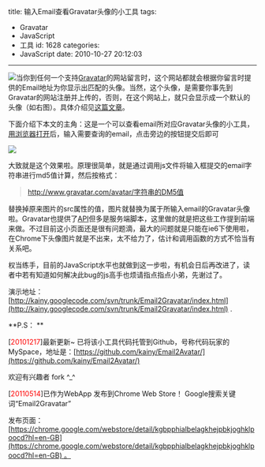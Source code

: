 title: 输入Email查看Gravatar头像的小工具
tags:
  - Gravatar
  - JavaScript
  - 工具
id: 1628
categories:
  - JavaScript
date: 2010-10-27 20:12:03
---

![](http://a.kainy.cn/201010/gravatar34.jpg)当你到任何一个支持[Gravatar](http://gravatar.com/)的网站留言时，这个网站都就会根据你留言时提供的Email地址为你显示出匹配的头像。当然，这个头像，是需要你事先到Gravatar的网站注册并上传的，否则，在这个网站上，就只会显示成一个默认的头像（如右图）。具体介绍见[这篇文章](http://www.iplaysoft.com/gravatar.html)。

下面介绍下本文的主角：这是一个可以查看email所对应Gravatar头像的小工具，[用浏览器打开](http://kainy.googlecode.com/svn/trunk/Email2Gravatar/index.html)后，输入需要查询的email，点击旁边的按钮提交后即可<!--more-->

[![](http://a.kainy.cn/201010/Email2Gravatar.png)](http://a.kainy.cn/201010/Email2Gravatar.png)

大致就是这个效果啦。原理很简单，就是通过调用js文件将输入框提交的email字符串进行md5值计算，然后按格式：

> http://www.gravatar.com/avatar/字符串的DM5值

替换掉原来图片的src属性的值，图片就替换为属于所输入email的Gravatar头像啦。Gravatar也提供了[API](http://en.gravatar.com/site/implement/)但多是服务端脚本，这里做的就是把这些工作提到前端来做。不过目前这小页面还是很有问题滴，最大的问题就是只能在ie6下使用啦，在Chrome下头像图片就是不出来，太不给力了，估计和调用函数的方式不恰当有关系吧。

权当练手，目前的JavaScript水平也就做到这一步啦，有机会日后再改进了，读者中若有知道如何解决此bug的js高手也烦请指点指点小弟，先谢过了。

演示地址：[http://kainy.googlecode.com/svn/trunk/Email2Gravatar/index.html](http://kainy.googlecode.com/svn/trunk/Email2Gravatar/index.html) .

**P.S： **

[<span style="color: #ff0000;">20101217</span>]最新更新~ 已将该小工具代码托管到Github，号称代码玩家的MySpace，地址是：[https://github.com/kainy/Email2Avatar/](https://github.com/kainy/Email2Avatar/)

欢迎有兴趣者 fork ^_^

[<span style="color: #ff0000;">20110514</span>]已作为WebApp 发布到Chrome Web Store！ Google搜索关键词“Email2Gravatar”

发布页面：[https://chrome.google.com/webstore/detail/kgbpphialbelagkhejpbkjoghklpoocd?hl=en-GB](https://chrome.google.com/webstore/detail/kgbpphialbelagkhejpbkjoghklpoocd?hl=en-GB) 。